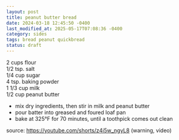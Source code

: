 ```yaml
---
layout: post
title: peanut butter bread
date: 2024-03-18 12:45:50 -0400
last_modified_at: 2025-05-17T07:08:36 -0400
category: sides
tags: bread peanut quickbread
status: draft
---
```


2 cups flour  
1/2 tsp. salt  
1/4 cup sugar  
4 tsp. baking powder  
1 1/3 cup milk  
1/2 cup peanut butter  
* mix dry ingredients, then stir in milk and peanut butter
* pour batter into greased and foured loaf pan
* bake at 325°F for 70 minutes, until a toothpick comes out clean

source: <https://youtube.com/shorts/z4i5w_ngyL8> (warning, video)
